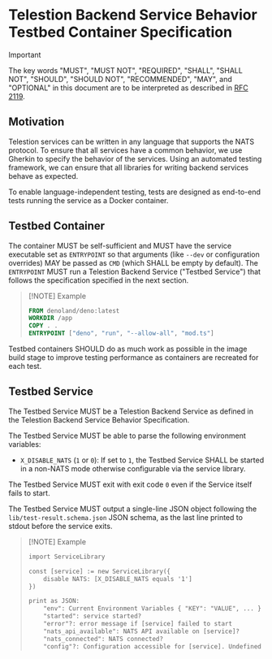 # Telestion Backend Service Behavior Testbed Container Specification

> [!IMPORTANT]
> The key words "MUST", "MUST NOT", "REQUIRED", "SHALL", "SHALL
> NOT", "SHOULD", "SHOULD NOT", "RECOMMENDED",  "MAY", and
"OPTIONAL" in this document are to be interpreted as described in
> [RFC 2119](https://tools.ietf.org/html/rfc2119).

## Motivation

Telestion services can be written in any language that supports the NATS protocol.
To ensure that all services have a common behavior, we use Gherkin to specify the behavior of the services.
Using an automated testing framework, we can ensure that all libraries for writing backend services behave as expected.

To enable language-independent testing, tests are designed as end-to-end tests running the service as a Docker container.

## Testbed Container

The container MUST be self-sufficient and MUST have the service executable set as `ENTRYPOINT` so that arguments (like `--dev` or
configuration overrides) MAY be passed as `CMD` (which SHALL be empty by default). The `ENTRYPOINT` MUST run a
Telestion Backend Service ("Testbed Service") that follows the specification specified in the next section.

> [!NOTE] Example
>
> ```dockerfile
> FROM denoland/deno:latest
> WORKDIR /app
> COPY . .
> ENTRYPOINT ["deno", "run", "--allow-all", "mod.ts"]
> ```

Testbed containers SHOULD do as much work as possible in the image build stage to improve testing performance as containers are recreated for each test.

## Testbed Service

The Testbed Service MUST be a Telestion Backend Service as defined in the Telestion Backend Service Behavior Specification.

The Testbed Service MUST be able to parse the following environment variables:

* `X_DISABLE_NATS` (`1` or `0`): If set to `1`, the Testbed Service SHALL be started in a non-NATS mode otherwise configurable via the service library.

The Testbed Service MUST exit with exit code `0` even if the Service itself fails to start.

The Testbed Service MUST output a single-line JSON object following the `lib/test-result.schema.json` JSON schema, as the last line printed to stdout before the service exits.

> [!NOTE] Example
>
> ```txt
> import ServiceLibrary
> 
> const [service] := new ServiceLibrary({
>     disable NATS: [X_DISABLE_NATS equals '1']
> })
> 
> print as JSON:
>     "env": Current Environment Variables { "KEY": "VALUE", ... }
>     "started": service started?
>     "error"?: error message if [service] failed to start
>     "nats_api_available": NATS API available on [service]?
>     "nats_connected": NATS connected?
>     "config"?: Configuration accessible for [service]. Undefined if not started
> ```
